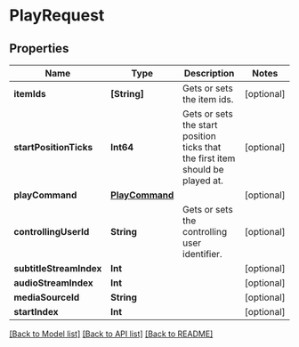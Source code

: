 # PlayRequest

## Properties
Name | Type | Description | Notes
------------ | ------------- | ------------- | -------------
**itemIds** | **[String]** | Gets or sets the item ids. | [optional] 
**startPositionTicks** | **Int64** | Gets or sets the start position ticks that the first item should be played at. | [optional] 
**playCommand** | [**PlayCommand**](PlayCommand.md) |  | [optional] 
**controllingUserId** | **String** | Gets or sets the controlling user identifier. | [optional] 
**subtitleStreamIndex** | **Int** |  | [optional] 
**audioStreamIndex** | **Int** |  | [optional] 
**mediaSourceId** | **String** |  | [optional] 
**startIndex** | **Int** |  | [optional] 

[[Back to Model list]](../README.md#documentation-for-models) [[Back to API list]](../README.md#documentation-for-api-endpoints) [[Back to README]](../README.md)


